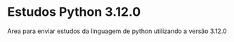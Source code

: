 # Estudos Python 3.12.0
Area para enviar estudos da linguagem de python utilizando a versão 3.12.0

